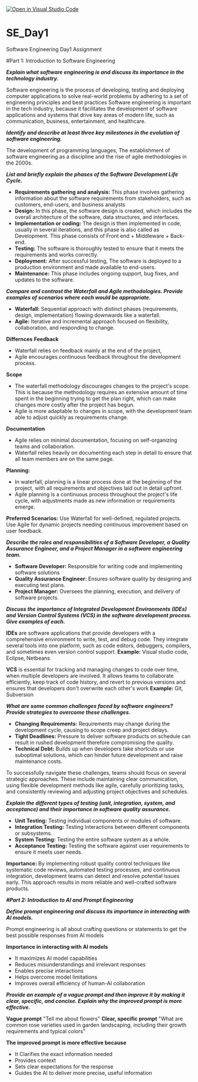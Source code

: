 [![Open in Visual Studio Code](https://classroom.github.com/assets/open-in-vscode-2e0aaae1b6195c2367325f4f02e2d04e9abb55f0b24a779b69b11b9e10269abc.svg)](https://classroom.github.com/online_ide?assignment_repo_id=18538681&assignment_repo_type=AssignmentRepo)

# SE_Day1

Software Engineering Day1 Assignment

#Part 1: Introduction to Software Engineering

_**Explain what software engineering is and discuss its importance in the technology industry.**_

Software engineering is the process of developing, testing and deploying computer applications to solve real-world problems by adhering to a set of engineering principles and best practices
Software engineering is important in the tech industry, because it facilitates the development of software applications and systems that drive key areas of modern life, such as communication, business, entertainment, and healthcare.

_**Identify and describe at least three key milestones in the evolution of software engineering.**_

The development of programming languages, The establishment of software engineering as a discipline and the rise of agile methodologies in the 2000s.

_**List and briefly explain the phases of the Software Development Life Cycle.**_

- **Requirements gathering and analysis:** This phase involves gathering information about the software requirements from stakeholders, such as customers, end-users, and business analysts
- **Design:** In this phase, the software design is created, which includes the overall architecture of the software, data structures, and interfaces.
- **Implementation or coding:** The design is then implemented in code, usually in several iterations, and this phase is also called as Development. This phase consists of Front end + Middleware + Back-end.
- **Testing:** The software is thoroughly tested to ensure that it meets the requirements and works correctly.
- **Deployment:** After successful testing, The software is deployed to a production environment and made available to end-users.
- **Maintenance:** This phase includes ongoing support, bug fixes, and updates to the software.

_**Compare and contrast the Waterfall and Agile methodologies. Provide examples of scenarios where each would be appropriate.**_

- **Waterfall:** Sequential approach with distinct phases (requirements, design, implementation) flowing downwards like a waterfall.
- **Agile:** Iterative and incremental approach focused on flexibility, collaboration, and responding to change.

**Differnces**
**Feedback**

- Waterfall relies on feedback mainly at the end of the project,
- Agile encourages continuous feedback throughout the development process.

**Scope**

- The waterfall methodology discourages changes to the project's scope. This is because the methodology requires an extensive amount of time spent in the beginning trying to get the plan right, which can make changes more costly after the project has begun.
- Agile is more adaptable to changes in scope, with the development team able to adjust quickly as requirements change.

**Documentation**

- Agile relies on minimal documentation, focusing on self-organizing teams and collaboration.
- Waterfall relies heavily on documenting each step in detail to ensure that all team members are on the same page.

**Planning:**

- In waterfall, planning is a linear process done at the beginning of the project, with all requirements and objectives laid out in detail upfront.
- Agile planning is a continuous process throughout the project's life cycle, with adjustments made as new information or requirements emerge.

**Preferred Scenarios:**
Use Waterfall for well-defined, regulated projects.
Use Agile for dynamic projects needing continuous improvement based on user feedback.

_**Describe the roles and responsibilities of a Software Developer, a Quality Assurance Engineer, and a Project Manager in a software engineering team.**_

- **Software Developer:** Responsible for writing code and implementing software solutions
- **Quality Assurance Engineer:** Ensures software quality by designing and executing test plans.
- **Project Manager:** Oversees the planning, execution, and delivery of software projects.

_**Discuss the importance of Integrated Development Environments (IDEs) and Version Control Systems (VCS) in the software development process. Give examples of each.**_

**IDEs** are software applications that provide developers with a comprehensive environment to write, test, and debug code. They integrate several tools into one platform, such as code editors, debuggers, compilers, and sometimes even version control support.
**Example:** Visual studio code, Eclipse, Netbeans

**VCS** is essential for tracking and managing changes to code over time, when multiple developers are involved. It allows teams to collaborate efficiently, keep track of code history, and revert to previous versions and ensures that developers don't overwrite each other's work
**Example:** Git, Subversion

_**What are some common challenges faced by software engineers? Provide strategies to overcome these challenges.**_

- **Changing Requirements:** Requirements may change during the development cycle, causing to scope creep and project delays.
- **Tight Deadlines:** Pressure to deliver software products on schedule can result in rushed development therefore compromising the quality.
- **Technical Debt:** Builds up when developers take shortcuts or use suboptimal solutions, which can hinder future development and raise maintenance costs.

To successfully navigate these challenges, teams should focus on several strategic approaches. These include maintaining clear communication, using flexible development methods like agile, carefully prioritizing tasks, and consistently reviewing and adjusting project objectives and schedules.

_**Explain the different types of testing (unit, integration, system, and acceptance) and their importance in software quality assurance.**_

- **Unit Testing:** Testing individual components or modules of software.
- **Integration Testing:** Testing interactions between different components or subsystems.
- **System Testing:** Testing the entire software system as a whole.
- **Acceptance Testing:** Testing the software against user requirements to ensure it meets user needs.

**Importance:** By implementing robust quality control techniques like systematic code reviews, automated testing processes, and continuous integration, development teams can detect and resolve potential issues early. This approach results in more reliable and well-crafted software products.

_**#Part 2: Introduction to AI and Prompt Engineering**_

_**Define prompt engineering and discuss its importance in interacting with AI models.**_

Prompt engineering is all about crafting questions or statements to get the best possible responses from AI models

**Importance in interacting with AI models**

- It maximizes AI model capabilities
- Reduces misunderstandings and irrelevant responses
- Enables precise interactions
- Helps overcome model limitations
- Improves overall efficiency of human-AI collaboration

_**Provide an example of a vague prompt and then improve it by making it clear, specific, and concise. Explain why the improved prompt is more effective.**_

**Vague prompt** "Tell me about flowers"
**Clear, specific prompt** "What are common rose varieties used in garden landscaping, including their growth requirements and typical colors"

**The improved prompt is more effective because**

- It Clarifies the exact information needed
- Provides context
- Sets clear expectations for the response
- Guides the AI to deliver more precise, useful information
